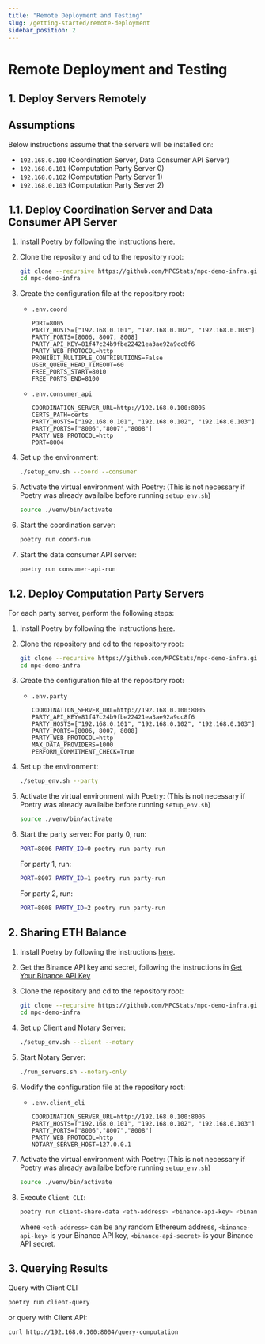 ```yaml
---
title: "Remote Deployment and Testing"
slug: /getting-started/remote-deployment
sidebar_position: 2
---
```


# Remote Deployment and Testing

## 1. Deploy Servers Remotely

## Assumptions
Below instructions assume that the servers will be installed on:
- `192.168.0.100` (Coordination Server, Data Consumer API Server)
- `192.168.0.101` (Computation Party Server 0)
- `192.168.0.102` (Computation Party Server 1)
- `192.168.0.103` (Computation Party Server 2)

## 1.1. Deploy Coordination Server and Data Consumer API Server
1. Install Poetry by following the instructions [here](https://python-poetry.org/docs/#installation).

2. Clone the repository and cd to the repository root:
   ```bash
   git clone --recursive https://github.com/MPCStats/mpc-demo-infra.git
   cd mpc-demo-infra
   ```

3. Create the configuration file at the repository root:
   - `.env.coord`
     ```
     PORT=8005
     PARTY_HOSTS=["192.168.0.101", "192.168.0.102", "192.168.0.103"]
     PARTY_PORTS=[8006, 8007, 8008]
     PARTY_API_KEY=81f47c24b9fbe22421ea3ae92a9cc8f6
     PARTY_WEB_PROTOCOL=http
     PROHIBIT_MULTIPLE_CONTRIBUTIONS=False
     USER_QUEUE_HEAD_TIMEOUT=60
     FREE_PORTS_START=8010
     FREE_PORTS_END=8100
     ```
   - `.env.consumer_api`
     ```
     COORDINATION_SERVER_URL=http://192.168.0.100:8005
     CERTS_PATH=certs
     PARTY_HOSTS=["192.168.0.101", "192.168.0.102", "192.168.0.103"]
     PARTY_PORTS=["8006","8007","8008"]
     PARTY_WEB_PROTOCOL=http
     PORT=8004
     ```

4. Set up the environment:
   ```bash
   ./setup_env.sh --coord --consumer
   ```

5. Activate the virtual environment with Poetry:
   (This is not necessary if Poetry was already availalbe before running `setup_env.sh`)
   ```bash
   source ./venv/bin/activate
   ```

6. Start the coordination server:
   ```bash
   poetry run coord-run
   ```

7. Start the data consumer API server:
   ```bash
   poetry run consumer-api-run
   ```

## 1.2. Deploy Computation Party Servers

For each party server, perform the following steps:
1. Install Poetry by following the instructions [here](https://python-poetry.org/docs/#installation).

2. Clone the repository and cd to the repository root:
   ```bash
   git clone --recursive https://github.com/MPCStats/mpc-demo-infra.git
   cd mpc-demo-infra
   ```

3. Create the configuration file at the repository root:
   - `.env.party`
     ```
     COORDINATION_SERVER_URL=http://192.168.0.100:8005
     PARTY_API_KEY=81f47c24b9fbe22421ea3ae92a9cc8f6
     PARTY_HOSTS=["192.168.0.101", "192.168.0.102", "192.168.0.103"]
     PARTY_PORTS=[8006, 8007, 8008]
     PARTY_WEB_PROTOCOL=http
     MAX_DATA_PROVIDERS=1000
     PERFORM_COMMITMENT_CHECK=True
     ```

4. Set up the environment:
   ```bash
   ./setup_env.sh --party
   ```

5. Activate the virtual environment with Poetry:
   (This is not necessary if Poetry was already availalbe before running `setup_env.sh`)
   ```bash
   source ./venv/bin/activate
   ```

6. Start the party server:
   For party 0, run:
   ```bash
   PORT=8006 PARTY_ID=0 poetry run party-run
   ```
   For party 1, run:
   ```bash
   PORT=8007 PARTY_ID=1 poetry run party-run
   ```
   For party 2, run:
   ```bash
   PORT=8008 PARTY_ID=2 poetry run party-run
   ```


## 2. Sharing ETH Balance
1. Install Poetry by following the instructions [here](https://python-poetry.org/docs/#installation).

2. Get the Binance API key and secret, following the instructions in [Get Your Binance API Key](https://github.com/MPCStats/mpc-demo-infra/blob/main/mpc_demo_infra/client_cli/docker/README.md#step-1-get-your-binance-api-key)

3. Clone the repository and cd to the repository root:
   ```bash
   git clone --recursive https://github.com/MPCStats/mpc-demo-infra.git
   cd mpc-demo-infra
   ```

4. Set up Client and Notary Server:
    ```bash
    ./setup_env.sh --client --notary
    ```

5. Start Notary Server:
    ```bash
    ./run_servers.sh --notary-only
    ```

4. Modify the configuration file at the repository root:
   - `.env.client_cli`
     ```
     COORDINATION_SERVER_URL=http://192.168.0.100:8005
     PARTY_HOSTS=["192.168.0.101", "192.168.0.102", "192.168.0.103"]
     PARTY_PORTS=["8006","8007","8008"]
     PARTY_WEB_PROTOCOL=http
     NOTARY_SERVER_HOST=127.0.0.1
     ```

5. Activate the virtual environment with Poetry:
   (This is not necessary if Poetry was already availalbe before running `setup_env.sh`)
   ```bash
   source ./venv/bin/activate
   ```

6. Execute `Client CLI`:
    ```bash
    poetry run client-share-data <eth-address> <binance-api-key> <binance-api-secret>
    ```
    where `<eth-address>` can be any random Ethereum address, `<binance-api-key>` is your Binance API key, `<binance-api-secret>` is your Binance API secret.

## 3. Querying Results

Query with Client CLI
```bash
poetry run client-query
```

or query with Client API:
```bash
curl http://192.168.0.100:8004/query-computation
```
